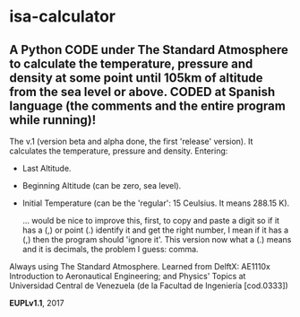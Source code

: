 # isa-calculator
A Python CODE under The Standard Atmosphere to calculate the temperature, pressure and density at some point until 105km of altitude from the sea level or above. CODED at Spanish language (the comments and the entire program while running)!
---------------------------------------------------------------------------------------------------------------------------------
The v.1 (version beta and alpha done, the first 'release' version).
It calculates the temperature, pressure and density.
Entering:
- Last Altitude.
- Beginning Altitude (can be zero, sea level).
- Initial Temperature (can be the 'regular': 15 Ceulsius. It means 288.15 K).

  ... would be nice to improve this, first, to copy and paste a digit so if it has a (,) or point (.) identify it and get the right number, I mean if it has a (,) then the program should 'ignore it'. This version now what a (.) means and it is decimals, the problem I guess: comma.

Always using The Standard Atmosphere. Learned from DelftX: AE1110x Introduction to Aeronautical Engineering; and Physics' Topics at Universidad Central de Venezuela (de la Facultad de Ingeniería [cod.0333])

<b>EUPLv1.1</b>, 2017
